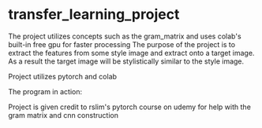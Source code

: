 # transfer_learning_project
  The project utilizes concepts such as the gram_matrix and uses colab's built-in free gpu for faster processing
The purpose of the project is to extract the features from some style image and extract onto a target image. As a result the target image will be stylistically similar to the style image. 

Project utilizes pytorch and colab 


The program in action:


Project is given credit to rslim's pytorch course on udemy for help with the gram matrix and cnn construction 
